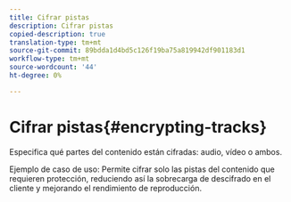 ```yaml
---
title: Cifrar pistas
description: Cifrar pistas
copied-description: true
translation-type: tm+mt
source-git-commit: 89bdda1d4bd5c126f19ba75a819942df901183d1
workflow-type: tm+mt
source-wordcount: '44'
ht-degree: 0%

---
```



# Cifrar pistas{#encrypting-tracks}

Especifica qué partes del contenido están cifradas: audio, vídeo o ambos.

Ejemplo de caso de uso: Permite cifrar solo las pistas del contenido que requieren protección, reduciendo así la sobrecarga de descifrado en el cliente y mejorando el rendimiento de reproducción.
